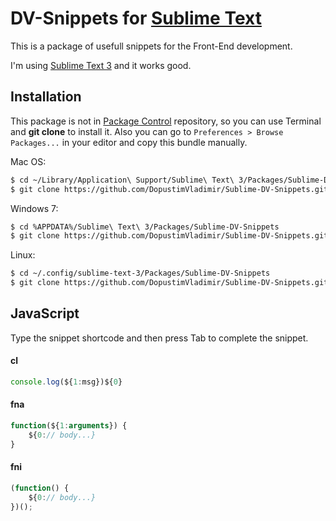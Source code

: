 DV-Snippets for [Sublime Text][sublime]
===========================================

This is a package of usefull snippets for the Front-End development.

I'm using [Sublime Text 3][sublime3] and it works good.

## Installation

This package is not in [Package Control][package_control] repository, so you can use Terminal and **git clone** to install it. Also you can go to `Preferences > Browse Packages...` in your editor and copy this bundle manually.

Mac OS:

```sh
$ cd ~/Library/Application\ Support/Sublime\ Text\ 3/Packages/Sublime-DV-Snippets
$ git clone https://github.com/DopustimVladimir/Sublime-DV-Snippets.git
```

Windows 7:

```sh
$ cd %APPDATA%/Sublime\ Text\ 3/Packages/Sublime-DV-Snippets
$ git clone https://github.com/DopustimVladimir/Sublime-DV-Snippets.git
```

Linux:

```sh
$ cd ~/.config/sublime-text-3/Packages/Sublime-DV-Snippets
$ git clone https://github.com/DopustimVladimir/Sublime-DV-Snippets.git
```

## JavaScript

Type the snippet shortcode and then press Tab to complete the snippet.

#### cl

```js
console.log(${1:msg})${0}
```

#### fna

```js
function(${1:arguments}) {
    ${0:// body...}
}
```

#### fni

```js
(function() {
    ${0:// body...}
})();
```

[sublime]: http://www.sublimetext.com/
[sublime3]: http://www.sublimetext.com/3
[package_control]: https://packagecontrol.io/
